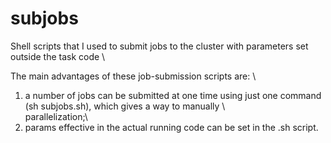 # subjobs
Shell scripts that I used to submit jobs to the cluster with parameters set outside the task code \

The main advantages of these job-submission scripts are: \
  1. a number of jobs can be submitted at one time using just one command (sh subjobs.sh), which gives a way to manually \  
     parallelization;\
  2. params effective in the actual running code can be set in the .sh script.
